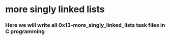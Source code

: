 # more singly linked lists
### Here we will write all 0x13-more_singly_linked_lists task files in C programming
